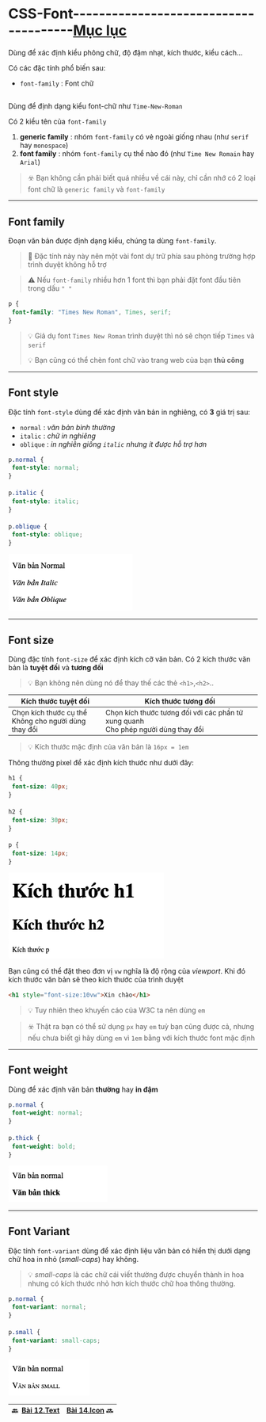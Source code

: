 # CSS-Font--------------------------------------[Mục lục](https://github.com/Zenfection/CSS)

Dùng để xác định kiểu phông chữ, độ đậm nhạt, kích thước, kiểu cách...

Có các đặc tính phổ biến sau:

- `font-family` : Font chữ

## 

Dùng để định dạng kiểu font-chữ như `Time-New-Roman`

Có 2 kiểu tên của `font-family`

1. **generic family** : nhóm `font-family` có vẻ ngoài giống nhau (như `serif` hay `monospace`)
2. **font family** : nhóm `font-family` cụ thể nào đó (như `Time New Romain` hay `Arial`)

> ☣️ Bạn không cần phải biết quá nhiều về cái này, chỉ cần nhớ có 2 loại font chữ là `generic family` và `font-family`

---

## Font family

Đoạn văn bản được định dạng kiểu, chúng ta dùng `font-family`. 

> 💊  Đặc tính này này nên một vài font dự trữ phía sau phòng trường hợp trình duyệt không hỗ trợ

> ⚠️ Nếu `font-family` nhiều hơn 1 font thì bạn phải đặt font đầu tiên trong dấu `" "`

```css
p {
 font-family: "Times New Roman", Times, serif;
}
```

> 💡 Giả dụ font `Times New Roman` trình duyệt thì nó sẽ chọn tiếp `Times` và `serif`
> 
> 💡 Bạn cũng có thể chèn font chữ vào trang web của bạn **thủ công**

---

## Font style

Đặc tính `font-style` dùng để xác định văn bản in nghiêng, có **3** giá trị sau:

- `normal` : *văn bản bình thường*
- `italic` : *chữ in nghiêng*
- `oblique` : *in nghiên giống `italic` nhưng ít được hỗ trợ hơn*

```css
p.normal {
 font-style: normal;
}

p.italic {
 font-style: italic;
}

p.oblique {
 font-style: oblique;
}
```

![Ảnh chụp Màn hình 2021-01-07 lúc 12.47.58.png](https://raw.githubusercontent.com/Zenfection/Image/master/2021/01/07-12-48-02-A%CC%89nh%20chu%CC%A3p%20Ma%CC%80n%20hi%CC%80nh%202021-01-07%20lu%CC%81c%2012.47.58.png)

---

## Font size

Dùng đặc tính `font-size` để xác định kích cỡ văn bản. Có 2 kích thước văn bản là **tuyệt đối** và **tương đối**

> 💡 Bạn không nên dùng nó để thay thế các thẻ `<h1>`,`<h2>`.. 

| Kích thước tuyệt đối                                    | Kích thước tương đối                                                                 |
| ------------------------------------------------------- | ------------------------------------------------------------------------------------ |
| Chọn kích thước cụ thể<br>Không cho người dùng thay đổi | Chọn kích thước tương đối với các phần tử xung quanh<br>Cho phép người dùng thay đổi |

> 💡 Kích thước mặc định của văn bản là `16px = 1em`

Thông thường pixel để xác định kích thước như dưới đây:

```css
h1 {
 font-size: 40px;
}

h2 {
 font-size: 30px;
}

p {
 font-size: 14px;
}
```

![Ảnh chụp Màn hình 2021-01-07 lúc 12.53.50.png](https://raw.githubusercontent.com/Zenfection/Image/master/2021/01/07-12-53-55-A%CC%89nh%20chu%CC%A3p%20Ma%CC%80n%20hi%CC%80nh%202021-01-07%20lu%CC%81c%2012.53.50.png)

Bạn cũng có thể đặt theo đơn vị `vw` nghĩa là độ rộng của *viewport*. Khi đó kích thước văn bản sẽ theo kích thước của trình duyệt

```html
<h1 style="font-size:10vw">Xin chào</h1>
```

> 💡 Tuy nhiên theo khuyến cáo của W3C ta nên dùng `em`

> ☣️ Thật ra bạn có thể sử dụng `px` hay `em` tuỳ bạn cũng được cả, nhưng nếu chưa biết gì hãy dùng `em` vì `1em` bằng với kích thước font mặc định

---

## Font weight

Dùng để xác định văn bản **thường** hay **in đậm**

```css
p.normal {
 font-weight: normal;
}

p.thick {
 font-weight: bold;
}
```

![Ảnh chụp Màn hình 2021-01-07 lúc 12.57.18.png](https://raw.githubusercontent.com/Zenfection/Image/master/2021/01/07-12-57-25-A%CC%89nh%20chu%CC%A3p%20Ma%CC%80n%20hi%CC%80nh%202021-01-07%20lu%CC%81c%2012.57.18.png)

---

## Font Variant

Đặc tính `font-variant` dùng để xác định liệu văn bản có hiển thị dưới dạng chữ hoa in nhỏ (*small-caps*) hay không.

> 💡 *small-caps* là các chữ cái viết thường được chuyển thành in hoa nhưng có kích thước nhỏ hơn kích thước chữ hoa thông thường.

```css
p.normal {
 font-variant: normal;
}

p.small {
 font-variant: small-caps;
}
```

![Ảnh chụp Màn hình 2021-01-07 lúc 13.03.13.png](https://raw.githubusercontent.com/Zenfection/Image/master/2021/01/07-13-03-22-A%CC%89nh%20chu%CC%A3p%20Ma%CC%80n%20hi%CC%80nh%202021-01-07%20lu%CC%81c%2013.03.13.png)

| 🔙  [Bài 12.Text](https://github.com/Zenfection/CSS/blob/master/BasicCSS/12.Text.md) | [Bài 14.Icon](https://github.com/Zenfection/CSS/blob/master/BasicCSS/14.Icon.md) 🔜  |
| ------------------------------------------------------------------------------------------ | --- |